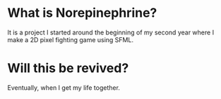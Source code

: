 # What is Norepinephrine?

It is a project I started around the beginning of my second year where I make a 2D pixel fighting game using SFML.

# Will this be revived?

Eventually, when I get my life together.

